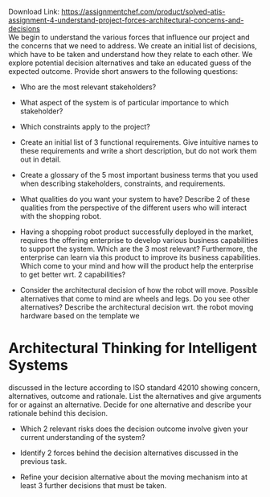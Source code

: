 Download Link: https://assignmentchef.com/product/solved-atis-assignment-4-understand-project-forces-architectural-concerns-and-decisions
<br>
We begin to understand the various forces that influence our project and the concerns that we need to address. We create an initial list of decisions, which have to be taken and understand how they relate to each other. We explore potential decision alternatives and take an educated guess of the expected outcome. Provide short answers to the following questions:

<ul>

 <li>Who are the most relevant stakeholders?</li>

</ul>




<ul>

 <li>What aspect of the system is of particular importance to which stakeholder?</li>

</ul>




<ul>

 <li>Which constraints apply to the project?</li>

</ul>




<ul>

 <li>Create an initial list of 3 functional requirements. Give intuitive names to these requirements and write a short description, but do not work them out in detail.</li>

</ul>




<ul>

 <li>Create a glossary of the 5 most important business terms that you used when describing stakeholders, constraints, and requirements.</li>

</ul>




<ul>

 <li>What qualities do you want your system to have? Describe 2 of these qualities from the perspective of the different users who will interact with the shopping robot.</li>

</ul>




<ul>

 <li>Having a shopping robot product successfully deployed in the market, requires the offering enterprise to develop various business capabilities to support the system. Which are the 3 most relevant? Furthermore, the enterprise can learn via this product to improve its business capabilities. Which come to your mind and how will the product help the enterprise to get better wrt. 2 capabilities?</li>

</ul>




<ul>

 <li>Consider the architectural decision of how the robot will move. Possible alternatives that come to mind are wheels and legs. Do you see other alternatives? Describe the architectural decision wrt. the robot moving hardware based on the template we</li>

</ul>







<h1>Architectural Thinking for Intelligent Systems</h1>







discussed in the lecture according to ISO standard 42010 showing concern, alternatives, outcome and rationale. List the alternatives and give arguments for or against an alternative. Decide for one alternative and describe your rationale behind this decision.




<ul>

 <li>Which 2 relevant risks does the decision outcome involve given your current understanding of the system?</li>

</ul>




<ul>

 <li>Identify 2 forces behind the decision alternatives discussed in the previous task.</li>

</ul>




<ul>

 <li>Refine your decision alternative about the moving mechanism into at least 3 further decisions that must be taken.</li>

</ul>